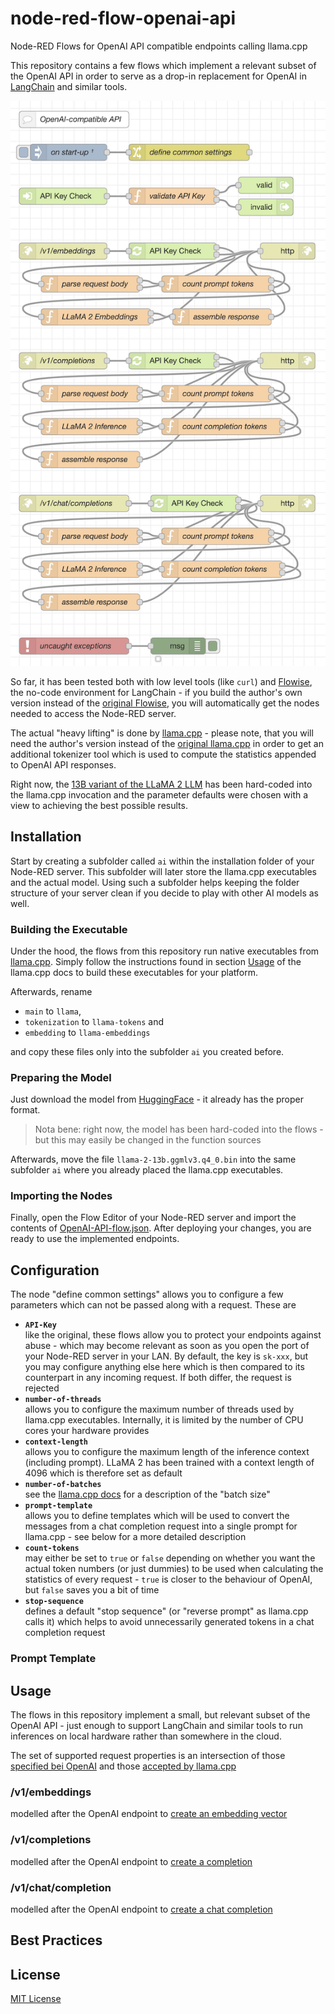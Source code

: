 # node-red-flow-openai-api #

Node-RED Flows for OpenAI API compatible endpoints calling llama.cpp

This repository contains a few flows which implement a relevant subset of the OpenAI API in order to serve as a drop-in replacement for OpenAI in [LangChain](https://github.com/hwchase17/langchainjs) and similar tools.

<img src="./Screenshot.png" width="600" alt="OpenAI API Flow">

So far, it has been tested both with low level tools (like `curl`) and [Flowise](https://github.com/rozek/Flowise), the no-code environment for LangChain - if you build the author's own version instead of the [original Flowise](https://github.com/FlowiseAI/Flowise), you will automatically get the nodes needed to access the Node-RED server.

The actual "heavy lifting" is done by [llama.cpp](https://github.com/rozek/llama.cpp) - please note, that you will need the author's version instead of the [original llama.cpp](https://github.com/ggerganov/llama.cpp) in order to get an additional tokenizer tool which is used to compute the statistics appended to OpenAI API responses.

Right now, the [13B variant of the LLaMA 2 LLM](https://huggingface.co/TheBloke/Llama-2-13B-GGML) has been hard-coded into the llama.cpp invocation and the parameter defaults were chosen with a view to achieving the best possible results.

## Installation ##

Start by creating a subfolder called `ai` within the installation folder of your Node-RED server. This subfolder will later store the llama.cpp executables and the actual model. Using such a subfolder helps keeping the folder structure of your server clean if you decide to play with other AI models as well.

### Building the Executable ###

Under the hood, the flows from this repository run native executables from [llama.cpp](https://github.com/rozek/llama.cpp). Simply follow the instructions found in section [Usage](https://github.com/rozek/llama.cpp#usage) of the llama.cpp docs to build these executables for your platform.

Afterwards, rename 

* `main` to `llama`,
* `tokenization` to `llama-tokens` and
* `embedding` to `llama-embeddings`

and copy these files only into the subfolder `ai` you created before.

### Preparing the Model ###

Just download the model from [HuggingFace](https://huggingface.co/TheBloke/Llama-2-13B-GGML/blob/main/llama-2-13b.ggmlv3.q4_0.bin) - it already has the proper format.

> Nota bene: right now, the model has been hard-coded into the flows - but this may easily be changed in the function sources

Afterwards, move the file `llama-2-13b.ggmlv3.q4_0.bin` into the same subfolder `ai` where you already placed the llama.cpp executables.

### Importing the Nodes ###

Finally, open the Flow Editor of your Node-RED server and import the contents of [OpenAI-API-flow.json](./OpenAI-API-flow.json). After deploying your changes, you are ready to use the implemented endpoints.

## Configuration ##

The node "define common settings" allows you to configure a few parameters which can not be passed along with a request. These are

* **`API-Key`**<br>like the original, these flows allow you to protect your endpoints against abuse - which may become relevant as soon as you open the port of your Node-RED server in your LAN. By default, the key is `sk-xxx`, but you may configure anything else here which is then compared to its counterpart in any incoming request. If both differ, the request is rejected 
* **`number-of-threads`**<br>allows you to configure the maximum number of threads used by llama.cpp executables. Internally, it is limited by the number of CPU cores your hardware provides
* **`context-length`**<br>allows you to configure the maximum length of the inference context (including prompt). LLaMA 2 has been trained with a context length of 4096 which is therefore set as default
* **`number-of-batches`**<br>see the [llama.cpp docs](https://github.com/rozek/llama.cpp/blob/master/examples/main/README.md#batch-size) for a description of the "batch size"
* **`prompt-template`**<br>allows you to define templates which will be used to convert the messages from a chat completion request into a single prompt for llama.cpp - see below for a more detailed description
* **`count-tokens`**<br>may either be set to `true` or `false` depending on whether you want the actual token numbers (or just dummies) to be used when calculating the statistics of every request - `true` is closer to the behaviour of OpenAI, but `false` saves you a bit of time
* **`stop-sequence`**<br>defines a default "stop sequence" (or "reverse prompt" as llama.cpp calls it) which helps to avoid unnecessarily generated tokens in a chat completion request

### Prompt Template ###

## Usage ##

The flows in this repository implement a small, but relevant subset of the OpenAI API - just enough to support LangChain and similar tools to run inferences on local hardware rather than somewhere in the cloud.

The set of supported request properties is an intersection of those [specified bei OpenAI](https://platform.openai.com/docs/api-reference) and those [accepted by llama.cpp](https://github.com/rozek/llama.cpp/blob/master/examples/main/README.md)

### /v1/embeddings ###

modelled after the OpenAI endpoint to [create an embedding vector](https://platform.openai.com/docs/api-reference/embeddings)

### /v1/completions ###

modelled after the OpenAI endpoint to [create a completion](https://platform.openai.com/docs/api-reference/completions)

### /v1/chat/completion ###

modelled after the OpenAI endpoint to [create a chat completion](https://platform.openai.com/docs/api-reference/chat)

## Best Practices ##

## License ##

[MIT License](LICENSE.md)
